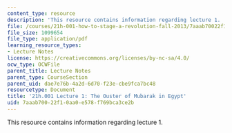 ```yaml
---
content_type: resource
description: 'This resource contains information regarding lecture 1. '
file: /courses/21h-001-how-to-stage-a-revolution-fall-2013/7aaab70022f10aa0e578f769bca3ce2b_MIT21H_001F13_lec_01.pdf
file_size: 1099654
file_type: application/pdf
learning_resource_types:
- Lecture Notes
license: https://creativecommons.org/licenses/by-nc-sa/4.0/
ocw_type: OCWFile
parent_title: Lecture Notes
parent_type: CourseSection
parent_uid: dae7e76b-4a2d-6d70-f23e-cbe9fca7bc48
resourcetype: Document
title: '21h.001 Lecture 1: The Ouster of Mubarak in Egypt'
uid: 7aaab700-22f1-0aa0-e578-f769bca3ce2b
---
```

This resource contains information regarding lecture 1. 